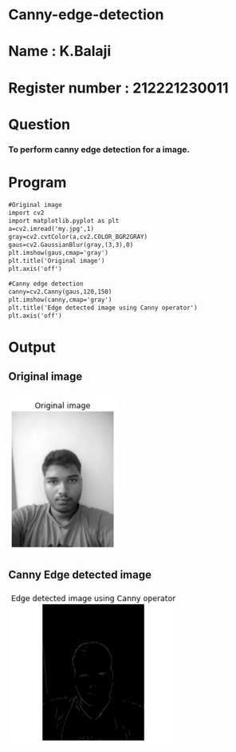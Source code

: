 # Canny-edge-detection
# Name : K.Balaji
# Register number : 212221230011
# Question
### To perform canny edge detection for a image.
# Program
```
#Original image
import cv2
import matplotlib.pyplot as plt
a=cv2.imread('my.jpg',1)
gray=cv2.cvtColor(a,cv2.COLOR_BGR2GRAY)
gaus=cv2.GaussianBlur(gray,(3,3),0)
plt.imshow(gaus,cmap='gray')
plt.title('Original image')
plt.axis('off')
```
```
#Canny edge detection
canny=cv2.Canny(gaus,120,150)
plt.imshow(canny,cmap='gray')
plt.title('Edge detected image using Canny operator')
plt.axis('off')

```
# Output
## Original image
![ou](./1.png)
## Canny Edge detected image
![ou](./2.png)